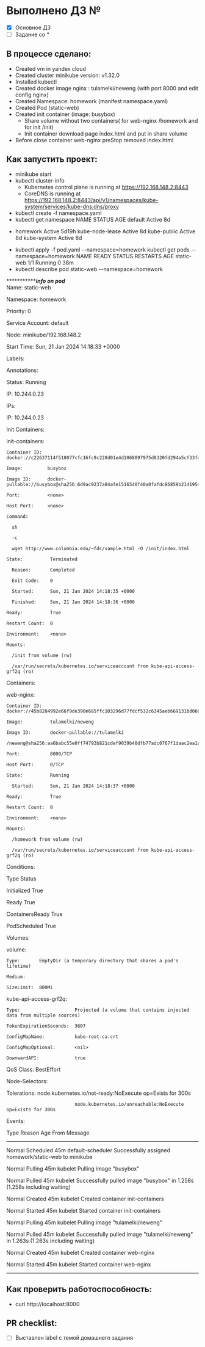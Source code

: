 # Выполнено ДЗ №

 - [X] Основное ДЗ
 - [ ] Задание со *

## В процессе сделано:
 - Created vm in yandex cloud
 - Created cluster minikube version: v1.32.0
 - Installed kubectl
 - Created docker image nginx : tulamelki/neweng (with port 8000 and edit config nginx)
 - Created Namespace: homework (manifest namespace.yaml)
 - Created Pod (static-web)
 - Created init container (image: busybox)
   - Share volume without two containers( for web-nginx /homework and for init /init)
   - Init container download page index.html and put in share volume
 - Before close container web-nginx preStop removed index.html 
## Как запустить проект:
 - minikube start
 - kubectl cluster-info
   * Kubernetes control plane is running at https://192.168.148.2:8443
   * CoreDNS is running at https://192.168.148.2:8443/api/v1/namespaces/kube-system/services/kube-dns:dns/proxy
 - kubectl create -f namespace.yaml
 - kubectl get namespace
    NAME              STATUS   AGE
    default           Active   8d
  * homework          Active   5d19h
    kube-node-lease   Active   8d
    kube-public       Active   8d
    kube-system       Active   8d
- kubectl apply -f pod.yaml --namespace=homework
   kubectl get pods --namespace=homework
   NAME         READY   STATUS    RESTARTS   AGE
   static-web   1/1     Running   0          38m
- kubectl describe pod static-web --namespace=homework
  
******************************************************info on pod*******************************************  
Name:             static-web

Namespace:        homework

Priority:         0

Service Account:  default

Node:             minikube/192.168.148.2

Start Time:       Sun, 21 Jan 2024 14:18:33 +0000

Labels:           <none>

Annotations:      <none>

Status:           Running

IP:               10.244.0.23

IPs:

  IP:  10.244.0.23
  
Init Containers:

  init-containers:
  
    Container ID:  docker://c22637114f518077cfc16fc8c228d01e4d1068897975d8320fd294a5cf33fd20
    
    Image:         busybox
    
    Image ID:      docker-pullable://busybox@sha256:6d9ac9237a84afe1516540f40a0fafdc86859b2141954b4d643af7066d598b74
    
    Port:          <none>
    
    Host Port:     <none>
    
    Command:
    
      sh
      
      -c
      
      wget http://www.columbia.edu/~fdc/sample.html -O /init/index.html
      
    State:          Terminated
    
      Reason:       Completed
      
      Exit Code:    0
      
      Started:      Sun, 21 Jan 2024 14:18:35 +0000
      
      Finished:     Sun, 21 Jan 2024 14:18:36 +0000
      
    Ready:          True
    
    Restart Count:  0
    
    Environment:    <none>
    
    Mounts:
    
      /init from volume (rw)
      
      /var/run/secrets/kubernetes.io/serviceaccount from kube-api-access-grf2q (ro)
      
Containers:

  web-nginx:
  
    Container ID:   docker://45b8284992e66f9de390e685ffc103296d77fdcf532c6345aeb669131bd06843
    
    Image:          tulamelki/neweng
    
    Image ID:       docker-pullable://tulamelki
    
    /neweng@sha256:aa6babc55e0ff74793b821cdef9039b40dfb77adc0767f1daac2ea1aaf85bf47
    
    Port:           8000/TCP
    
    Host Port:      0/TCP
    
    State:          Running
    
      Started:      Sun, 21 Jan 2024 14:18:37 +0000
      
    Ready:          True
    
    Restart Count:  0
    
    Environment:    <none>
    
    Mounts:
    
      /homework from volume (rw)
      
      /var/run/secrets/kubernetes.io/serviceaccount from kube-api-access-grf2q (ro)
      
Conditions:

  Type              Status
  
  Initialized       True 
  
  Ready             True 
  
  ContainersReady   True 
  
  PodScheduled      True 
  
Volumes:

  volume:
  
    Type:       EmptyDir (a temporary directory that shares a pod's lifetime)
    
    Medium:     
    
    SizeLimit:  800Mi
    
  kube-api-access-grf2q:
  
    Type:                    Projected (a volume that contains injected data from multiple sources)
    
    TokenExpirationSeconds:  3607
    
    ConfigMapName:           kube-root-ca.crt
    
    ConfigMapOptional:       <nil>
    
    DownwardAPI:             true
    
QoS Class:                   BestEffort

Node-Selectors:              <none>

Tolerations:                 node.kubernetes.io/not-ready:NoExecute op=Exists for 300s

                             node.kubernetes.io/unreachable:NoExecute op=Exists for 300s
                             
Events:

  Type    Reason     Age   From               Message
  
  ----    ------     ----  ----               -------
  
  Normal  Scheduled  45m   default-scheduler  Successfully assigned homework/static-web to minikube
  
  Normal  Pulling    45m   kubelet            Pulling image "busybox"
  
  Normal  Pulled     45m   kubelet            Successfully pulled image "busybox" in 1.258s (1.258s including waiting)
  
  Normal  Created    45m   kubelet            Created container init-containers
  
  Normal  Started    45m   kubelet            Started container init-containers
  
  Normal  Pulling    45m   kubelet            Pulling image "tulamelki/neweng"
  
  Normal  Pulled     45m   kubelet            Successfully pulled image "tulamelki/neweng" in 1.263s (1.263s
  including waiting)
  
  Normal  Created    45m   kubelet            Created container web-nginx
  
  Normal  Started    45m   kubelet            Started container web-nginx
  
*************************************************************************************************************

 
## Как проверить работоспособность:
 - curl http://localhost:8000
   

## PR checklist:
 - [ ] Выставлен label с темой домашнего задания
